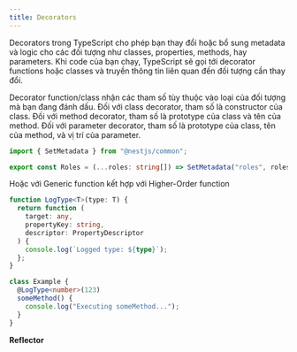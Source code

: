 ```yaml
---
title: Decorators
---
```


Decorators trong TypeScript cho phép bạn thay đổi hoặc bổ sung metadata và logic cho các đối tượng như classes, properties, methods, hay parameters. Khi code của bạn chạy, TypeScript sẽ gọi tới decorator functions hoặc classes và truyền thông tin liên quan đến đối tượng cần thay đổi.

Decorator function/class nhận các tham số tùy thuộc vào loại của đối tượng mà bạn đang đánh dấu. Đối với class decorator, tham số là constructor của class. Đối với method decorator, tham số là prototype của class và tên của method. Đối với parameter decorator, tham số là prototype của class, tên của method, và vị trí của parameter.

```ts
import { SetMetadata } from "@nestjs/common";

export const Roles = (...roles: string[]) => SetMetadata("roles", roles);
```

Hoặc với Generic function kết hợp với Higher-Order function

```ts
function LogType<T>(type: T) {
  return function (
    target: any,
    propertyKey: string,
    descriptor: PropertyDescriptor
  ) {
    console.log(`Logged type: ${type}`);
  };
}

class Example {
  @LogType<number>(123)
  someMethod() {
    console.log("Executing someMethod...");
  }
}
```

**Reflector** 

